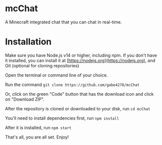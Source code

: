 # mcChat
A Minecraft integrated chat that you can chat in real-time.

# Installation

Make sure you have Node.js v14 or higher, including npm. If you don't have it installed, you can install it at [https://nodejs.org](https://nodejs.org), and Git (optional for cloning repositories)

Open the terminal or command line of your choice.

Run the command `git clone https://github.com/gabe4278/mcChat`

Or, click on the green "Code" button that has the download icon and click on "Download ZIP".

After the repository is cloned or downloaded to your disk, run `cd mcChat`

You'll need to install dependencies first, run `npm install`

After it is installed, run `npm start`

That's all, you are all set. Enjoy!
